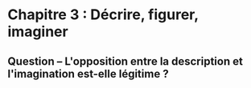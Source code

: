 # Chapitre 3 : Décrire, figurer, imaginer

## Question – L'opposition entre la description et l'imagination est-elle légitime ?